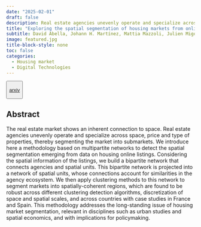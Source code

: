 ```yaml
---
date: "2025-02-01"
draft: false
description: Real estate agencies unevenly operate and specialize across space, price and type of properties, thereby segmenting the housing market into submarkets. We introduce a new methodology based on multipartite networks to detect spatial segmentation using online listings. 
title: "Exploring the spatial segmentation of housing markets from online listings"
subtitle: David Abella, Johann H. Martínez, Mattia Mazzoli, Julien Migozzi, Thibault Le Corre, Eduard Alonso-Paulí, Rafel Crespí-Cladera, Thomas Louail, José J. Ramasco. <br> Accepted in *EPJ Data Science*.
image: featured.jpg
title-block-style: none
toc: false
categories: 
  - Housing market
  - Digital Technologies
---
```


<button type="button" class="btn btn-outline-success">

<a href="https://arxiv.org/abs/2405.08398">arxiv</a>

</button>

## Abstract

The real estate market shows an inherent connection to space. Real estate agencies unevenly operate and specialize across space, price and type of properties, thereby segmenting the market into submarkets. We introduce here a methodology based on multipartite networks to detect the spatial segmentation emerging from data on housing online listings. Considering the spatial information of the listings, we build a bipartite network that connects agencies and spatial units. This bipartite network is projected into a network of spatial units, whose connections account for similarities in the agency ecosystem. We then apply clustering methods to this network to segment markets into spatially-coherent regions, which are found to be robust across different clustering detection algorithms, discretization of space and spatial scales, and across countries with case studies in France and Spain. This methodology addresses the long-standing issue of housing market segmentation, relevant in disciplines such as urban studies and spatial economics, and with implications for policymaking.

